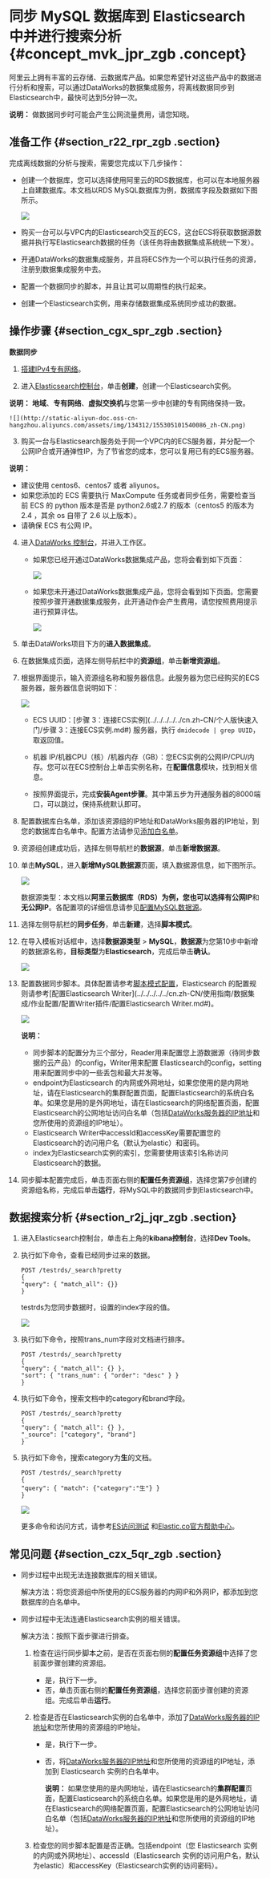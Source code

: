 # 同步 MySQL 数据库到 Elasticsearch 中并进行搜索分析 {#concept_mvk_jpr_zgb .concept}

阿里云上拥有丰富的云存储、云数据库产品。如果您希望针对这些产品中的数据进行分析和搜索，可以通过DataWorks的数据集成服务，将离线数据同步到Elasticsearch中，最快可达到5分钟一次。

**说明：** 做数据同步时可能会产生公网流量费用，请您知晓。

## 准备工作 {#section_r22_rpr_zgb .section}

完成离线数据的分析与搜索，需要您完成以下几步操作：

-   创建一个数据库，您可以选择使用阿里云的RDS数据库，也可以在本地服务器上自建数据库。本文档以RDS MySQL数据库为例，数据库字段及数据如下图所示。

    ![](http://static-aliyun-doc.oss-cn-hangzhou.aliyuncs.com/assets/img/134312/155305101540085_zh-CN.png)

-   购买一台可以与VPC内的Elasticsearch交互的ECS，这台ECS将获取数据源数据并执行写Elasticsearch数据的任务（该任务将由数据集成系统统一下发）。

-   开通DataWorks的数据集成服务，并且将ECS作为一个可以执行任务的资源，注册到数据集成服务中去。

-   配置一个数据同步的脚本，并且让其可以周期性的执行起来。

-   创建一个Elasticsearch实例，用来存储数据集成系统同步成功的数据。


## 操作步骤 {#section_cgx_spr_zgb .section}

**数据同步**

1.  [搭建IPv4专有网络](../../../../../cn.zh-CN/快速入门/搭建IPv4专有网络.md#)。

2.  进入[Elasticsearch控制台](https://elasticsearch-cn-hangzhou.console.aliyun.com/)，单击**创建**，创建一个Elasticsearch实例。

**说明：** **地域**、**专有网络**、**虚拟交换机**与您第一步中创建的专有网络保持一致。

    ![](http://static-aliyun-doc.oss-cn-hangzhou.aliyuncs.com/assets/img/134312/155305101540086_zh-CN.png)

3.  购买一台与Elasticsearch服务处于同一个VPC内的ECS服务器，并分配一个公网IP合或开通弹性IP，为了节省您的成本，您可以复用已有的ECS服务器。

**说明：** 

-   建议使用 centos6、centos7 或者 aliyunos。
-   如果您添加的 ECS 需要执行 MaxCompute 任务或者同步任务，需要检查当前 ECS 的 python 版本是否是 python2.6或2.7 的版本（centos5 的版本为 2.4 ，其余 os 自带了 2.6 以上版本）。
-   请确保 ECS 有公网 IP。
4.  进入[DataWorks 控制台](https://workbench.data.aliyun.com/consolenew#/)，并进入工作区。

    -   如果您已经开通过DataWorks数据集成产品，您将会看到如下页面：

        ![](http://static-aliyun-doc.oss-cn-hangzhou.aliyuncs.com/assets/img/134312/155305101540087_zh-CN.png)

    -   如果您未开通过DataWorks数据集成产品，您将会看到如下页面。您需要按照步骤开通数据集成服务，此开通动作会产生费用，请您按照费用提示进行预算评估。

        ![](http://static-aliyun-doc.oss-cn-hangzhou.aliyuncs.com/assets/img/134312/155305101640088_zh-CN.png)

5.  单击DataWorks项目下方的**进入数据集成**。

6.  在数据集成页面，选择左侧导航栏中的**资源组**，单击**新增资源组**。

7.  根据界面提示，输入资源组名称和服务器信息。此服务器为您已经购买的ECS服务器，服务器信息说明如下：

    ![](http://static-aliyun-doc.oss-cn-hangzhou.aliyuncs.com/assets/img/134312/155305101640089_zh-CN.png)

    -   ECS UUID：[步骤 3：连接ECS实例](../../../../../cn.zh-CN/个人版快速入门/步骤 3：连接ECS实例.md#) 服务器，执行 `dmidecode | grep UUID`，取返回值。

    -   机器 IP/机器CPU（核）/机器内存（GB）：您ECS实例的公网IP/CPU/内存。您可以在ECS控制台上单击实例名称，在**配置信息**模块，找到相关信息。

    -   按照界面提示，完成**安装Agent步骤**。其中第五步为开通服务器的8000端口，可以跳过，保持系统默认即可。

8.  配置数据库白名单，添加该资源组的IP地址和DataWorks服务器的IP地址，到您的数据库白名单中。配置方法请参见[添加白名单](../../../../../cn.zh-CN/使用指南/数据集成/常见配置/添加白名单.md#)。

9.  资源组创建成功后，选择左侧导航栏的**数据源**，单击**新增数据源**。

10. 单击**MySQL**，进入**新增MySQL数据源**页面，填入数据源信息，如下图所示。

    ![](http://static-aliyun-doc.oss-cn-hangzhou.aliyuncs.com/assets/img/134312/155305101640090_zh-CN.png)

    数据源类型：本文档以**阿里云数据库（RDS）**为例，您也可以选择**有公网IP**和**无公网IP**。各配置项的详细信息请参见[配置MySQL数据源](../../../../../cn.zh-CN/使用指南/数据集成/数据源配置/配置MySQL数据源.md#)。

11. 选择左侧导航栏的**同步任务**，单击**新建**，选择**脚本模式**。

12. 在导入模板对话框中，选择**数据源类型** \> **MySQL**，**数据源**为您第10步中新增的数据源名称，**目标类型**为**Elasticsearch**，完成后单击**确认**。

    ![](http://static-aliyun-doc.oss-cn-hangzhou.aliyuncs.com/assets/img/134312/155305101640091_zh-CN.png)

13. 配置数据同步脚本。具体配置请参考[脚本模式配置](../../../../../cn.zh-CN/使用指南/数据集成/作业配置/配置Reader插件/脚本模式配置.md#)，Elasticsearch 的配置规则请参考[配置Elasticsearch Writer](../../../../../cn.zh-CN/使用指南/数据集成/作业配置/配置Writer插件/配置Elasticsearch Writer.md#)。

    ![](http://static-aliyun-doc.oss-cn-hangzhou.aliyuncs.com/assets/img/134312/155305101640092_zh-CN.png)

    **说明：** 

    -   同步脚本的配置分为三个部分，Reader用来配置您上游数据源（待同步数据的云产品）的config，Writer用来配置 Elasticsearch的config，setting用来配置同步中的一些丢包和最大并发等。
    -   endpoint为Elasticsearch 的内网或外网地址，如果您使用的是内网地址，请在Elasticsearch的集群配置页面，配置Elasticsearch的系统白名单。如果您是用的是外网地址，请在Elasticsearch的网络配置页面，配置 Elasticsearch的公网地址访问白名单（包括[DataWorks服务器的IP地址](../../../../../cn.zh-CN/使用指南/数据集成/常见配置/添加白名单.md#)和您所使用的资源组的IP地址）。
    -   Elasticsearch Writer中accessId和accessKey需要配置您的Elasticsearch的访问用户名（默认为elastic）和密码。
    -   index为Elasticsearch实例的索引，您需要使用该索引名称访问Elasticsearch的数据。
14. 同步脚本配置完成后，单击页面右侧的**配置任务资源组**，选择您第7步创建的资源组名称，完成后单击**运行**，将MySQL中的数据同步到Elasticsearch中。


## 数据搜索分析 {#section_r2j_jqr_zgb .section}

1.  进入Elasticsearch控制台，单击右上角的**kibana控制台**，选择**Dev Tools**。

2.  执行如下命令，查看已经同步过来的数据。

    ```
    POST /testrds/_search?pretty
    {
    "query": { "match_all": {}}
    }
    ```

    testrds为您同步数据时，设置的index字段的值。

    ![](http://static-aliyun-doc.oss-cn-hangzhou.aliyuncs.com/assets/img/134312/155305101640093_zh-CN.png)

3.  执行如下命令，按照trans\_num字段对文档进行排序。

    ```
    POST /testrds/_search?pretty
    {
    "query": { "match_all": {} },
    "sort": { "trans_num": { "order": "desc" } }
    }
    ```

4.  执行如下命令，搜索文档中的category和brand字段。

    ```
    POST /testrds/_search?pretty
    {
    "query": { "match_all": {} },
    "_source": ["category", "brand"]
    }
    ```

5.  执行如下命令，搜索category为**生**的文档。

    ```
    POST /testrds/_search?pretty
    {
    "query": { "match": {"category":"生"} }
    }
    ```

    ![](http://static-aliyun-doc.oss-cn-hangzhou.aliyuncs.com/assets/img/134312/155305101640094_zh-CN.png)

    更多命令和访问方式，请参考[ES访问测试](../../../../../cn.zh-CN/快速入门/ES访问测试.md#) 和[Elastic.co官方帮助中心](https://cloud.elastic.co/#help/)。


## 常见问题 {#section_czx_5qr_zgb .section}

-   同步过程中出现无法连接数据库的相关错误。

    解决方法：将您资源组中所使用的ECS服务器的内网IP和外网IP，都添加到您数据库的白名单中。

-   同步过程中无法连通Elasticsearch实例的相关错误。

    解决方法：按照下面步骤进行排查。

    1.  检查在运行同步脚本之前，是否在页面右侧的**配置任务资源组**中选择了您前面步骤创建的资源组。

        -   是，执行下一步。
        -   否，单击页面右侧的**配置任务资源组**，选择您前面步骤创建的资源组。完成后单击**运行**。
    2.  检查是否在Elasticsearch实例的白名单中，添加了[DataWorks服务器的IP地址](../../../../../cn.zh-CN/使用指南/数据集成/常见配置/添加白名单.md#)和您所使用的资源组的IP地址。

        -   是，执行下一步。
        -   否，将[DataWorks服务器的IP地址](../../../../../cn.zh-CN/使用指南/数据集成/常见配置/添加白名单.md#)和您所使用的资源组的IP地址，添加到 Elasticsearch 实例的白名单中。

            **说明：** 如果您使用的是内网地址，请在Elasticsearch的**集群配置**页面，配置Elasticsearch的系统白名单。如果您是用的是外网地址，请在Elasticsearch的网络配置页面，配置Elasticsearch的公网地址访问白名单（包括[DataWorks服务器的IP地址](../../../../../cn.zh-CN/使用指南/数据集成/常见配置/添加白名单.md#)和您所使用的资源组的IP地址）。

    3.  检查您的同步脚本配置是否正确。包括endpoint（您 Elasticsearch 实例的内网或外网地址）、accessId（Elasticsearch 实例的访问用户名，默认为elastic）和accessKey（Elasticsearch实例的访问密码）。


